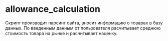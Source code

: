 # allowance_calculation
 Скрипт производит парсинг сайта, вносит информацию о товарах в базу данных. По введенным данным от пользователя расчитывает среднюю стоимость товара на рынке и расчитывает наценку. 
